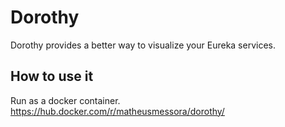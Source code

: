 # Dorothy

Dorothy provides a better way to visualize your Eureka services.

## How to use it

Run as a docker container.
https://hub.docker.com/r/matheusmessora/dorothy/